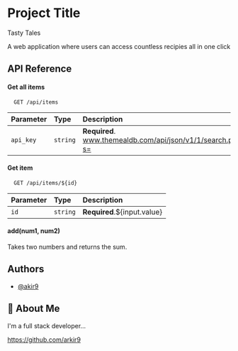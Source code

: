 
# Project Title
Tasty Tales



A web application where users can access countless recipies all in one click

## API Reference

#### Get all items

```http
  GET /api/items
```

| Parameter | Type     | Description                |
| :-------- | :------- | :------------------------- |
| `api_key` | `string` | **Required**. www.themealdb.com/api/json/v1/1/search.php?s= |

#### Get item

```http
  GET /api/items/${id}
```

| Parameter | Type     | Description                       |
| :-------- | :------- | :-------------------------------- |
| `id`      | `string` | **Required**.${input.value} |

#### add(num1, num2)

Takes two numbers and returns the sum.


## Authors

- [@akir9](https://github.com/arkir9)


## 🚀 About Me
I'm a full stack developer...

https://github.com/arkir9